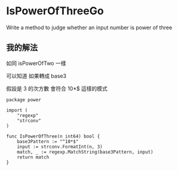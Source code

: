 # IsPowerOfThreeGo

Write a method to judge whether an input number is power of three

## 我的解法

如同 isPowerOfTwo 一樣

可以知道 如果轉成 base3

假設是 3 的次方數 會符合 10*$ 這樣的模式

```golang
package power

import (
	"regexp"
	"strconv"
)

func IsPowerOfThree(n int64) bool {
	base3Pattern := "^10*$"
	input := strconv.FormatInt(n, 3)
	match, _ := regexp.MatchString(base3Pattern, input)
	return match
}
```